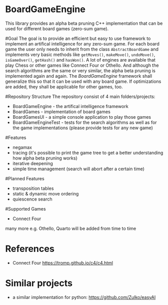 # BoardGameEngine
This library provides an alpha beta pruning C++ implementation that can be used for different board games (zero-sum game).

#Goal
The goal is to provide an efficient but easy to use framework to implement an artifical intelligence for any zero-sum game.
For each board game the user only needs to inherit from the class `AbstractBoardGame` and implements very basic methods like `getMoves()`,
 `makeMove()`, `undoMove()`, `isGameOver()`, `getHash()` and `hasWon()`.
 A lot of engines are available that play Chess or other games like Connect Four or Othello. And although the search algorithms are the same or very similar,
 the alpha beta pruning is implemented again and again. The *BoardGameEngine* framework shall generalize this so that it can be used with any board game. If optimizations are added, they shall be applicable for other games, too.

#Repository Structure
The repository consist of 4 main folders/projects:
- BoardGameEngine - the artifical intelligence framework
- BoardGames - implementation of board games
- BoardGamesUI - a simple console application to play those games
- BoardGameEngineTest - tests for the search algorithms as well as for the game implementations (please provide tests for any new game)

#Features
- negamax 
- tracing (it's possible to print the game tree to get a better understanding how alpha beta pruning works)
- iterative deepening
- simple time management (search will abort after a certain time)

#Planned Features
- transposition tables
- static & dynamic move ordering
- quiescence search

#Supported Games
- Connect Four 

many more e.g. Othello, Quarto will be added from time to time

# References
- Connect Four https://tromp.github.io/c4/c4.html

# Similar projects
- a similar implementation for python: https://github.com/Zulko/easyAI
